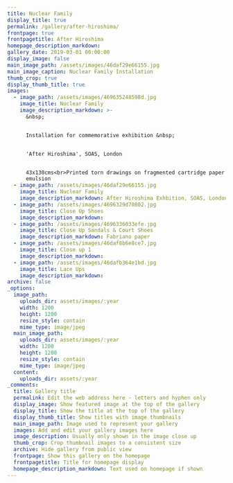 ```yaml
---
title: Nuclear Family
display_title: true
permalink: /gallery/after-hiroshima/
frontpage: true
frontpagetitle: After Hiroshima
homepage_description_markdown:
gallery_date: 2019-03-01 00:00:00
display_image: false
main_image_path: /assets/images/46daf29e66155.jpg
main_image_caption: Nuclear Family Installation
thumb_crop: true
display_thumb_title: true
images:
  - image_path: /assets/images/469635248598d.jpg
    image_title: Nuclear Family
    image_description_markdown: >-
      &nbsp;


      Installation for commemorative exhibition &nbsp;


      'After Hiroshima', SOAS, London


      43x130cms<br>Printed torn drawings on fragmented cartridge paper & grey
      emulsion
  - image_path: /assets/images/46daf29e66155.jpg
    image_title: Nuclear Family
    image_description_markdown: After Hiroshima Exhbition, SOAS, London
  - image_path: /assets/images/4696329d70802.jpg
    image_title: Close Up Shoes
    image_description_markdown:
  - image_path: /assets/images/4696336033efe.jpg
    image_title: Close Up Sandals & Court Shoes
    image_description_markdown: Fabriano paper
  - image_path: /assets/images/46daf8b6e8ce7.jpg
    image_title: Close up 1
    image_description_markdown:
  - image_path: /assets/images/46dafb364e1bd.jpg
    image_title: Lace Ups
    image_description_markdown:
archive: false
_options:
  image_path:
    uploads_dir: assets/images/:year
    width: 1200
    height: 1200
    resize_style: contain
    mime_type: image/jpeg
  main_image_path:
    uploads_dir: assets/images/:year
    width: 1200
    height: 1200
    resize_style: contain
    mime_type: image/jpeg
  content:
    uploads_dir: assets/:year
_comments:
  title: Gallery title
  permalink: Edit the web address here - letters and hyphen only
  display_image: Show featured image at the top of the gallery
  display_title: Show the title at the top of the gallery
  display_thumb_title: Show titles with image thumbnails
  main_image_path: Image used to represent your gallery
  images: Add and edit your gallery images here
  image_description: Usually only shown in the image close up
  thumb_crop: Crop thumbnail images to a consistent size
  archive: Hide gallery from public view
  frontpage: Show this gallery on the homepage
  frontpagetitle: Title for homepage display
  homepage_description_markdown: Text used on homepage if shown
---
```



